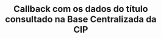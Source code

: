 ---
title: Callback com os dados do título consultado na Base Centralizada da CIP
api:
  file: readme-hml-corebank.json
  operationId: post_v1-callback-billingtitle-centralized-base
hidden: false
---